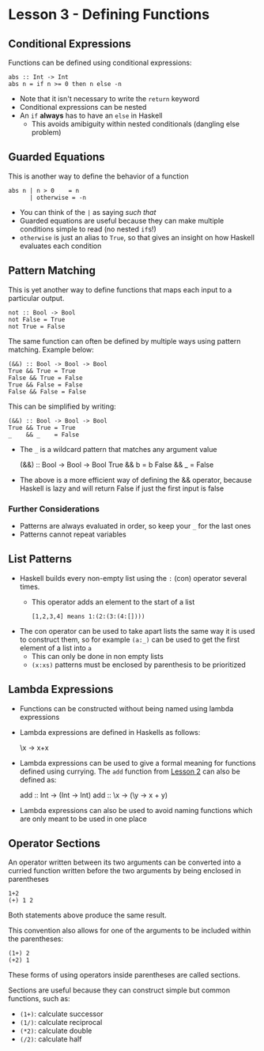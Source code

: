 # Lesson 3 - Defining Functions

## Conditional Expressions

Functions can be defined using conditional expressions:

    abs :: Int -> Int
    abs n = if n >= 0 then n else -n

- Note that it isn't necessary to write the `return` keyword
- Conditional expressions can be nested
- An `if` **always** has to have an `else` in Haskell
  - This avoids amibiguity within nested conditionals (dangling else problem)

## Guarded Equations

This is another way to define the behavior of a function

    abs n | n > 0    = n
          | otherwise = -n

- You can think of the `|` as saying *such that*
- Guarded equations are useful because they can make multiple conditions simple to read (no nested `if`s!)
- `otherwise` is just an alias to `True`, so that gives an insight on how Haskell evaluates each condition

## Pattern Matching

This is yet another way to define functions that maps each input to a particular output.

    not :: Bool -> Bool
    not False = True
    not True = False

The same function can often be defined by multiple ways using pattern matching. Example below:

    (&&) :: Bool -> Bool -> Bool
    True && True = True
    False && True = False
    True && False = False
    False && False = False

This can be simplified by writing:

    (&&) :: Bool -> Bool -> Bool
    True && True = True
    _    && _    = False

- The `_` is a wildcard pattern that matches any argument value

    (&&) :: Bool -> Bool -> Bool
    True && b = b
    False && _ = False

- The above is a more efficient way of defining the && operator, because Haskell is lazy and will return False if just the first input is false

### Further Considerations

- Patterns are always evaluated in order, so keep your `_` for the last ones
- Patterns cannot repeat variables

## List Patterns

- Haskell builds every non-empty list using the `:` (con) operator several times.
  - This operator adds an element to the start of a list

        [1,2,3,4] means 1:(2:(3:(4:[])))

- The con operator can be used to take apart lists the same way it is used to construct them, so for example `(a:_)` can be used to get the first element of a list into `a`
  - This can only be done in non empty lists
  - `(x:xs)` patterns must be enclosed by parenthesis to be prioritized

## Lambda Expressions

- Functions can be constructed without being named using lambda expressions
- Lambda expressions are defined in Haskells as follows:

    \x -> x+x

- Lambda expressions can be used to give a formal meaning for functions defined using currying. The `add` function from [Lesson 2](2-types-and-classes.md) can also be defined as:

    add :: Int -> (Int -> Int)
    add :: \x -> (\y -> x + y)

- Lambda expressions can also be used to avoid naming functions which are only meant to be used in one place

## Operator Sections

An operator written between its two arguments can be converted into a curried function written before the two arguments by being enclosed in parentheses

    1+2
    (+) 1 2

Both statements above produce the same result.

This convention also allows for one of the arguments to be included within the parentheses:

    (1+) 2
    (+2) 1

These forms of using operators inside parentheses are called sections.

Sections are useful because they can construct simple but common functions, such as:

- `(1+)`: calculate successor
- `(1/)`: calculate reciprocal
- `(*2)`: calculate double
- `(/2)`: calculate half